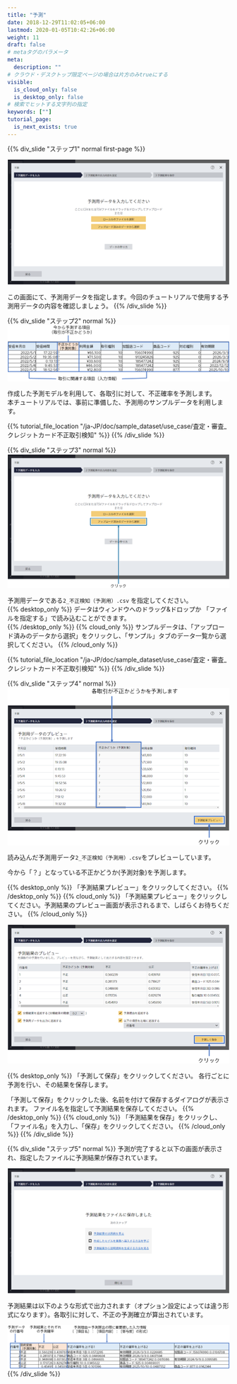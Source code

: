 ```yaml
---
title: "予測"
date: 2018-12-29T11:02:05+06:00
lastmod: 2020-01-05T10:42:26+06:00
weight: 11
draft: false
# metaタグのパラメータ
meta:
  description: ""
# クラウド・デスクトップ限定ページの場合は片方のみtrueにする
visible:
  is_cloud_only: false
  is_desktop_only: false
# 検索でヒットする文字列の指定
keywords: [""]
tutorial_page:
  is_next_exists: true
---
```


{{% div_slide "ステップ1" normal first-page %}}

![](../img/t_slide11.png)

この画面にて、予測用データを指定します。今回のチュートリアルで使用する予測用データの内容を確認しましょう。
{{% /div_slide %}}

{{% div_slide "ステップ2" normal %}}
![](../img/t_slide12.png)

作成した予測モデルを利用して、各取引に対して、不正確率を予測します。</br>
本チュートリアルでは、事前に準備した、予測用のサンプルデータを利用します。

{{% tutorial_file_location "/ja-JP/doc/sample_dataset/use_case/査定・審査_クレジットカード不正取引検知" %}}
{{% /div_slide %}}

{{% div_slide "ステップ3" normal %}}
![](../img/t_slide13.png)

予測用データである`2_不正検知（予測用）.csv` を指定してください。<br/>
{{% desktop_only %}}
データはウィンドウへのドラッグ&ドロップか 「ファイルを指定する」で読み込むことができます。<br/>
{{% /desktop_only %}}
{{% cloud_only %}}
サンプルデータは、「アップロード済みのデータから選択」をクリックし、「サンプル」タブのデータ一覧から選択してください。
{{% /cloud_only %}}

{{% tutorial_file_location "/ja-JP/doc/sample_dataset/use_case/査定・審査_クレジットカード不正取引検知" %}}
{{% /div_slide %}}

{{% div_slide "ステップ4" normal %}}
![](../img/t_slide14.png)

読み込んだ予測用データ`2_不正検知（予測用）.csv`をプレビューしています。

今から「？」となっている不正かどうか(予測対象)を予測します。

{{% desktop_only %}}
「予測結果プレビュー」をクリックしてください。
{{% /desktop_only %}}
{{% cloud_only %}}
「予測結果プレビュー」をクリックしてください。予測結果のプレビュー画面が表示されるまで、しばらくお待ちください。
{{% /cloud_only %}}

![](../img/t_slide15.png)

{{% desktop_only %}}
「予測して保存」をクリックしてください。
各行ごとに予測を行い、その結果を保存します。

「予測して保存」をクリックした後、名前を付けて保存するダイアログが表示されます。
ファイル名を指定して予測結果を保存してください。
{{% /desktop_only %}}
{{% cloud_only %}}
「予測結果を保存」をクリックし、「ファイル名」を入力し、「保存」をクリックしてください。
{{% /cloud_only %}}
{{% /div_slide %}}

{{% div_slide "ステップ5" normal %}}
予測が完了すると以下の画面が表示され、指定したファイルに予測結果が保存されています。

![](../img/t_slide16.png)

予測結果は以下のような形式で出力されます（オプション設定によっては違う形式になります）。各取引に対して、不正の予測確立が算出されています。

![](../img/t_slide17.png)
{{% /div_slide %}}
